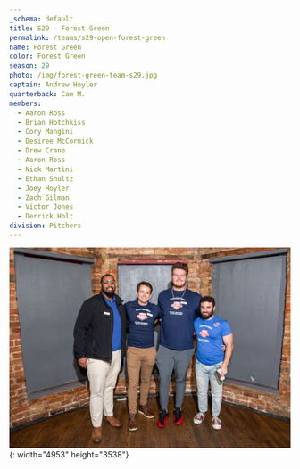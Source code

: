 ```yaml
---
_schema: default
title: S29 - Forest Green
permalink: /teams/s29-open-forest-green
name: Forest Green
color: Forest Green
season: 29
photo: /img/forest-green-team-s29.jpg
captain: Andrew Hoyler
quarterback: Cam M.
members:
  - Aaron Ross
  - Brian Hotchkiss
  - Cory Mangini
  - Desiree McCormick
  - Drew Crane
  - Aaron Ross
  - Nick Martini
  - Ethan Shultz
  - Joey Hoyler
  - Zach Gilman
  - Victor Jones
  - Derrick Holt
division: Pitchers
---
```

![](/img/da2-7066.jpg){: width="4953" height="3538"}